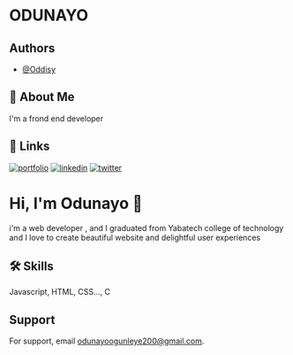 # ODUNAYO
## Authors

- [@Oddisy](https://www.github.com/oddisy)


## 🚀 About Me
I'm a frond end developer

## 🔗 Links
[![portfolio](https://img.shields.io/badge/my_portfolio-000?style=for-the-badge&logo=ko-fi&logoColor=white)](https://github.com/Oddisy)
[![linkedin](https://img.shields.io/badge/linkedin-0A66C2?style=for-the-badge&logo=linkedin&logoColor=white)](www.linkedin.com/in/ogunleye-odunayo-4a444b23a)
[![twitter](https://img.shields.io/badge/twitter-1DA1F2?style=for-the-badge&logo=twitter&logoColor=white)](https://twitter.com/oddissy2/status/1524071555747094529?s=21&t=YtEpLHZMeBxBuoR2w6ZW6A)


# Hi, I'm Odunayo 👋
 i'm a web developer , and I graduated from Yabatech college of technology 
  and I love to create beautiful website and delightful user experiences


## 🛠 Skills
Javascript, HTML, CSS..., C


## Support

For support, email odunayoogunleye200@gmail.com.

